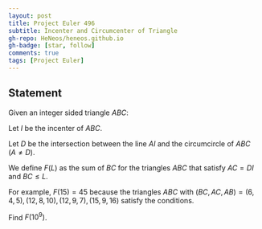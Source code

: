 ```yaml
---
layout: post
title: Project Euler 496
subtitle: Incenter and Circumcenter of Triangle
gh-repo: HeNeos/heneos.github.io
gh-badge: [star, follow]
comments: true
tags: [Project Euler]
---
```



## Statement

Given an integer sided triangle $ABC$:

Let $I$ be the incenter of $ABC$.

Let $D$ be the intersection between the line $AI$ and the circumcircle of $ABC$ $(A \neq D)$.

We define $F(L)$ as the sum of $BC$ for the triangles $ABC$ that satisfy $AC = DI$ and $BC \leq L$.

For example, $F(15) = 45$ because the triangles $ABC$ with $(BC, AC, AB) = (6, 4, 5), (12, 8, 10), (12, 9, 7), (15, 9, 16)$ satisfy the conditions.

Find $F(10^{9})$.